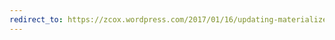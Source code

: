 ```yaml
---
redirect_to: https://zcox.wordpress.com/2017/01/16/updating-materialized-views-and-caches-using-kafka/
---
```

